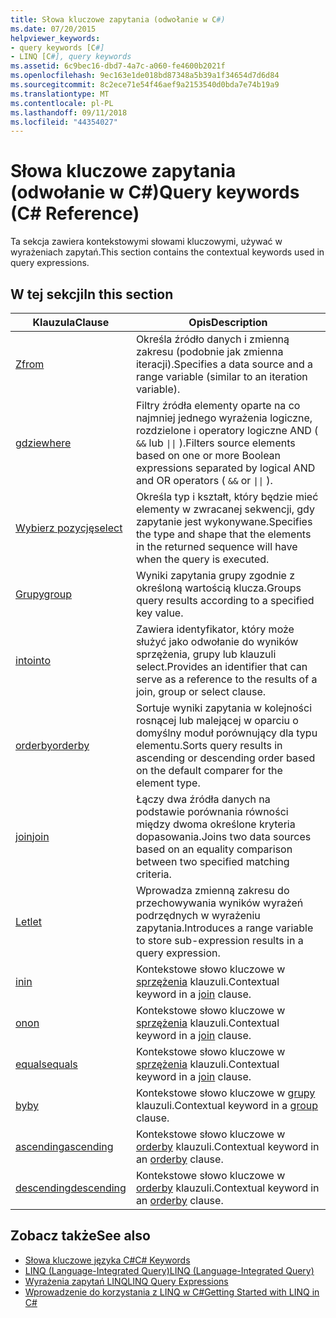 ```yaml
---
title: Słowa kluczowe zapytania (odwołanie w C#)
ms.date: 07/20/2015
helpviewer_keywords:
- query keywords [C#]
- LINQ [C#], query keywords
ms.assetid: 6c9bec16-dbd7-4a7c-a060-fe4600b2021f
ms.openlocfilehash: 9ec163e1de018bd87348a5b39a1f34654d7d6d84
ms.sourcegitcommit: 8c2ece71e54f46aef9a2153540d0bda7e74b19a9
ms.translationtype: MT
ms.contentlocale: pl-PL
ms.lasthandoff: 09/11/2018
ms.locfileid: "44354027"
---
```

# <a name="query-keywords-c-reference"></a><span data-ttu-id="5fdb4-102">Słowa kluczowe zapytania (odwołanie w C#)</span><span class="sxs-lookup"><span data-stu-id="5fdb4-102">Query keywords (C# Reference)</span></span>

<span data-ttu-id="5fdb4-103">Ta sekcja zawiera kontekstowymi słowami kluczowymi, używać w wyrażeniach zapytań.</span><span class="sxs-lookup"><span data-stu-id="5fdb4-103">This section contains the contextual keywords used in query expressions.</span></span>

## <a name="in-this-section"></a><span data-ttu-id="5fdb4-104">W tej sekcji</span><span class="sxs-lookup"><span data-stu-id="5fdb4-104">In this section</span></span>

|<span data-ttu-id="5fdb4-105">Klauzula</span><span class="sxs-lookup"><span data-stu-id="5fdb4-105">Clause</span></span>|<span data-ttu-id="5fdb4-106">Opis</span><span class="sxs-lookup"><span data-stu-id="5fdb4-106">Description</span></span>|
|------------|-----------------|
|[<span data-ttu-id="5fdb4-107">Z</span><span class="sxs-lookup"><span data-stu-id="5fdb4-107">from</span></span>](from-clause.md)|<span data-ttu-id="5fdb4-108">Określa źródło danych i zmienną zakresu (podobnie jak zmienna iteracji).</span><span class="sxs-lookup"><span data-stu-id="5fdb4-108">Specifies a data source and a range variable (similar to an iteration variable).</span></span>|
|[<span data-ttu-id="5fdb4-109">gdzie</span><span class="sxs-lookup"><span data-stu-id="5fdb4-109">where</span></span>](where-clause.md)|<span data-ttu-id="5fdb4-110">Filtry źródła elementy oparte na co najmniej jednego wyrażenia logiczne, rozdzielone i operatory logiczne AND ( `&&` lub <code>&#124;&#124;</code> ).</span><span class="sxs-lookup"><span data-stu-id="5fdb4-110">Filters source elements based on one or more Boolean expressions separated by logical AND and OR operators ( `&&` or <code>&#124;&#124;</code> ).</span></span>|
|[<span data-ttu-id="5fdb4-111">Wybierz pozycję</span><span class="sxs-lookup"><span data-stu-id="5fdb4-111">select</span></span>](select-clause.md)|<span data-ttu-id="5fdb4-112">Określa typ i kształt, który będzie mieć elementy w zwracanej sekwencji, gdy zapytanie jest wykonywane.</span><span class="sxs-lookup"><span data-stu-id="5fdb4-112">Specifies the type and shape that the elements in the returned sequence will have when the query is executed.</span></span>|
|[<span data-ttu-id="5fdb4-113">Grupy</span><span class="sxs-lookup"><span data-stu-id="5fdb4-113">group</span></span>](group-clause.md)|<span data-ttu-id="5fdb4-114">Wyniki zapytania grupy zgodnie z określoną wartością klucza.</span><span class="sxs-lookup"><span data-stu-id="5fdb4-114">Groups query results according to a specified key value.</span></span>|
|[<span data-ttu-id="5fdb4-115">into</span><span class="sxs-lookup"><span data-stu-id="5fdb4-115">into</span></span>](into.md)|<span data-ttu-id="5fdb4-116">Zawiera identyfikator, który może służyć jako odwołanie do wyników sprzężenia, grupy lub klauzuli select.</span><span class="sxs-lookup"><span data-stu-id="5fdb4-116">Provides an identifier that can serve as a reference to the results of a join, group or select clause.</span></span>|
|[<span data-ttu-id="5fdb4-117">orderby</span><span class="sxs-lookup"><span data-stu-id="5fdb4-117">orderby</span></span>](orderby-clause.md)|<span data-ttu-id="5fdb4-118">Sortuje wyniki zapytania w kolejności rosnącej lub malejącej w oparciu o domyślny moduł porównujący dla typu elementu.</span><span class="sxs-lookup"><span data-stu-id="5fdb4-118">Sorts query results in ascending or descending order based on the default comparer for the element type.</span></span>|
|[<span data-ttu-id="5fdb4-119">join</span><span class="sxs-lookup"><span data-stu-id="5fdb4-119">join</span></span>](join-clause.md)|<span data-ttu-id="5fdb4-120">Łączy dwa źródła danych na podstawie porównania równości między dwoma określone kryteria dopasowania.</span><span class="sxs-lookup"><span data-stu-id="5fdb4-120">Joins two data sources based on an equality comparison between two specified matching criteria.</span></span>|
|[<span data-ttu-id="5fdb4-121">Let</span><span class="sxs-lookup"><span data-stu-id="5fdb4-121">let</span></span>](let-clause.md)|<span data-ttu-id="5fdb4-122">Wprowadza zmienną zakresu do przechowywania wyników wyrażeń podrzędnych w wyrażeniu zapytania.</span><span class="sxs-lookup"><span data-stu-id="5fdb4-122">Introduces a range variable to store sub-expression results in a query expression.</span></span>|
|[<span data-ttu-id="5fdb4-123">in</span><span class="sxs-lookup"><span data-stu-id="5fdb4-123">in</span></span>](in.md)|<span data-ttu-id="5fdb4-124">Kontekstowe słowo kluczowe w [sprzężenia](join-clause.md) klauzuli.</span><span class="sxs-lookup"><span data-stu-id="5fdb4-124">Contextual keyword in a [join](join-clause.md) clause.</span></span>|
|[<span data-ttu-id="5fdb4-125">on</span><span class="sxs-lookup"><span data-stu-id="5fdb4-125">on</span></span>](on.md)|<span data-ttu-id="5fdb4-126">Kontekstowe słowo kluczowe w [sprzężenia](join-clause.md) klauzuli.</span><span class="sxs-lookup"><span data-stu-id="5fdb4-126">Contextual keyword in a [join](join-clause.md) clause.</span></span>|
|[<span data-ttu-id="5fdb4-127">equals</span><span class="sxs-lookup"><span data-stu-id="5fdb4-127">equals</span></span>](equals.md)|<span data-ttu-id="5fdb4-128">Kontekstowe słowo kluczowe w [sprzężenia](join-clause.md) klauzuli.</span><span class="sxs-lookup"><span data-stu-id="5fdb4-128">Contextual keyword in a [join](join-clause.md) clause.</span></span>|
|[<span data-ttu-id="5fdb4-129">by</span><span class="sxs-lookup"><span data-stu-id="5fdb4-129">by</span></span>](by.md)|<span data-ttu-id="5fdb4-130">Kontekstowe słowo kluczowe w [grupy](group-clause.md) klauzuli.</span><span class="sxs-lookup"><span data-stu-id="5fdb4-130">Contextual keyword in a [group](group-clause.md) clause.</span></span>|
|[<span data-ttu-id="5fdb4-131">ascending</span><span class="sxs-lookup"><span data-stu-id="5fdb4-131">ascending</span></span>](ascending.md)|<span data-ttu-id="5fdb4-132">Kontekstowe słowo kluczowe w [orderby](orderby-clause.md) klauzuli.</span><span class="sxs-lookup"><span data-stu-id="5fdb4-132">Contextual keyword in an [orderby](orderby-clause.md) clause.</span></span>|
|[<span data-ttu-id="5fdb4-133">descending</span><span class="sxs-lookup"><span data-stu-id="5fdb4-133">descending</span></span>](descending.md)|<span data-ttu-id="5fdb4-134">Kontekstowe słowo kluczowe w [orderby](orderby-clause.md) klauzuli.</span><span class="sxs-lookup"><span data-stu-id="5fdb4-134">Contextual keyword in an [orderby](orderby-clause.md) clause.</span></span>|

## <a name="see-also"></a><span data-ttu-id="5fdb4-135">Zobacz także</span><span class="sxs-lookup"><span data-stu-id="5fdb4-135">See also</span></span>

- [<span data-ttu-id="5fdb4-136">Słowa kluczowe języka C#</span><span class="sxs-lookup"><span data-stu-id="5fdb4-136">C# Keywords</span></span>](index.md)
- [<span data-ttu-id="5fdb4-137">LINQ (Language-Integrated Query)</span><span class="sxs-lookup"><span data-stu-id="5fdb4-137">LINQ (Language-Integrated Query)</span></span>](../../programming-guide/concepts/linq/index.md)
- [<span data-ttu-id="5fdb4-138">Wyrażenia zapytań LINQ</span><span class="sxs-lookup"><span data-stu-id="5fdb4-138">LINQ Query Expressions</span></span>](../../../csharp/programming-guide/linq-query-expressions/index.md)
- [<span data-ttu-id="5fdb4-139">Wprowadzenie do korzystania z LINQ w C#</span><span class="sxs-lookup"><span data-stu-id="5fdb4-139">Getting Started with LINQ in C#</span></span>](../../../csharp/programming-guide/concepts/linq/getting-started-with-linq.md)